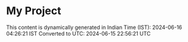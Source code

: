 # My Project

This content is dynamically generated in Indian Time (IST): 2024-06-16 04:26:21 IST
Converted to UTC: 2024-06-15 22:56:21 UTC
